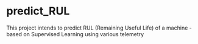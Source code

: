 # predict_RUL
This project intends to predict RUL (Remaining Useful Life) of a machine - based on Supervised Learning using various telemetry
